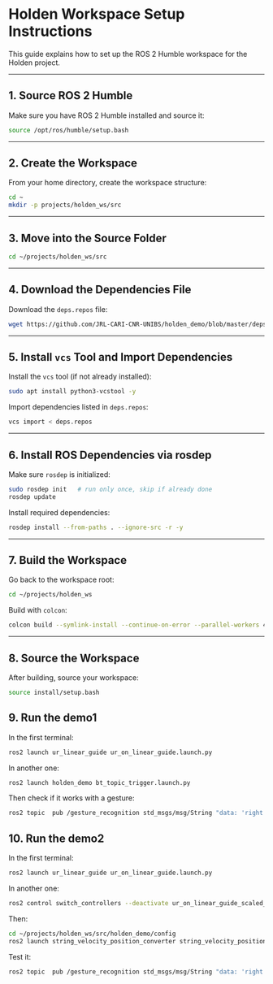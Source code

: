 # Holden Workspace Setup Instructions

This guide explains how to set up the ROS 2 Humble workspace for the Holden project.

---

## 1. Source ROS 2 Humble
Make sure you have ROS 2 Humble installed and source it:
```bash
source /opt/ros/humble/setup.bash
```

---

## 2. Create the Workspace
From your home directory, create the workspace structure:
```bash
cd ~
mkdir -p projects/holden_ws/src
```

---

## 3. Move into the Source Folder
```bash
cd ~/projects/holden_ws/src
```

---

## 4. Download the Dependencies File
Download the `deps.repos` file:
```bash
wget https://github.com/JRL-CARI-CNR-UNIBS/holden_demo/blob/master/deps.repos
```

---

## 5. Install `vcs` Tool and Import Dependencies
Install the `vcs` tool (if not already installed):
```bash
sudo apt install python3-vcstool -y
```

Import dependencies listed in `deps.repos`:
```bash
vcs import < deps.repos
```

---

## 6. Install ROS Dependencies via rosdep
Make sure `rosdep` is initialized:
```bash
sudo rosdep init   # run only once, skip if already done
rosdep update
```

Install required dependencies:
```bash
rosdep install --from-paths . --ignore-src -r -y
```

---

## 7. Build the Workspace
Go back to the workspace root:
```bash
cd ~/projects/holden_ws
```

Build with `colcon`:
```bash
colcon build --symlink-install --continue-on-error --parallel-workers 4
```

---

## 8. Source the Workspace
After building, source your workspace:
```bash
source install/setup.bash
```
<!-- You may want to add this line to your `~/.bashrc` to make it permanent. -->

## 9. Run the demo1
In the first terminal:
```bash
ros2 launch ur_linear_guide ur_on_linear_guide.launch.py 
```
In another one:
```bash
ros2 launch holden_demo bt_topic_trigger.launch.py 
```

Then check if it works with a gesture:
```bash
ros2 topic  pub /gesture_recognition std_msgs/msg/String "data: 'right'" -1
```

## 10. Run the demo2
In the first terminal:
```bash
ros2 launch ur_linear_guide ur_on_linear_guide.launch.py 
```
In another one:
```bash
ros2 control switch_controllers --deactivate ur_on_linear_guide_scaled_controller --activate linear_guide_position_forward_controller
```

Then:
```bash
cd ~/projects/holden_ws/src/holden_demo/config
ros2 launch string_velocity_position_converter string_velocity_position.launch.py config_file:=string_velocity_position_converter_config.yaml 
```

Test it:
```bash
ros2 topic  pub /gesture_recognition std_msgs/msg/String "data: 'right'" -1
```